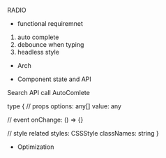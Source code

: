 RADIO
- functional requiremnet
1. auto complete
2. debounce when typing 
3. headless style

- Arch




- Component state and API


Search
  API call 
  AutoComlete

<AutoComlete />
type {
  // props
  options: any[]
  value: any
  
  // event
  onChange: () => {}

  // style related
  styles: CSSStyle
  classNames: string
}


- Optimization


